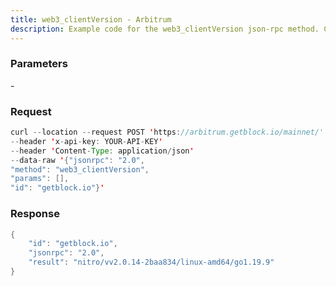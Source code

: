```yaml
---
title: web3_clientVersion - Arbitrum
description: Example code for the web3_clientVersion json-rpc method. Сomplete guide on how to use web3_clientVersion json-rpc in GetBlock.io Web3 documentation.
---
```


### Parameters


\-

### Request

``` java
curl --location --request POST 'https://arbitrum.getblock.io/mainnet/' 
--header 'x-api-key: YOUR-API-KEY' 
--header 'Content-Type: application/json' 
--data-raw '{"jsonrpc": "2.0",
"method": "web3_clientVersion",
"params": [],
"id": "getblock.io"}'
```

###  Response

``` java
{
    "id": "getblock.io",
    "jsonrpc": "2.0",
    "result": "nitro/vv2.0.14-2baa834/linux-amd64/go1.19.9"
}
```

